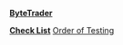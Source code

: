 [**ByteTrader**](https://www.bytetrader.io/)

[**Check List**](https://docs.google.com/spreadsheets/d/1-jsgroT4qdbB0Y4GQoDEzDGEE9MTKNeZ0Xmbfa0VkS8/edit#gid=525734775)
[Order of Testing](https://www.notion.so/Bytetrader-bdc9b76087b14069b9921194e0f623b7)
